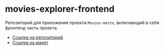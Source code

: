 # movies-explorer-frontend
Репозиторий для приложения проекта `Movies-mesto`, включающий в себя фронтенд часть проекта.
* [Ссылка на репозиторий](https://github.com/sosalnet/movies-explorer-frontend)
* [Ссылка на макет](https://disk.yandex.ru/d/wMgN8CW0KmT8jg)
